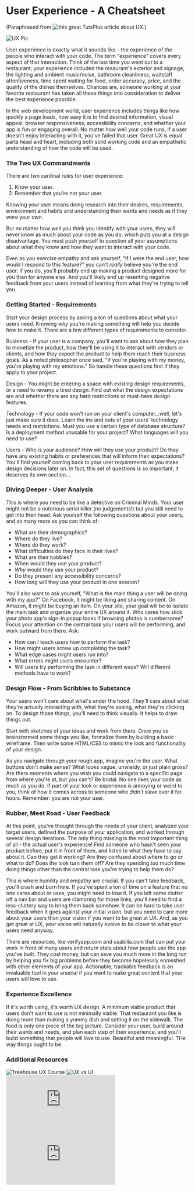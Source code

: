 # User Experience - A Cheatsheet
(Paraphrased from ![this great TutsPlus article about UX](http://webdesign.tutsplus.com/articles/the-basics-of-great-ux--webdesign-8823).)

![UX Pic](http://www.creativerealities.com/Portals/64975/images/sad-UX-happy1.jpg)

User experience is exactly what it sounds like - the experience of the people who interact with your code. The term "experience" covers every aspect of that interaction. Think of the last time you went out to a restaurant; your experience included the resaurant's exterior and signage, the lighting and ambient music/noise, bathroom cleanliness, waitstaff attentiveness, time spent waiting for food, order accuracy, price, and the quality of the dishes themselves. Chances are, someone working at your favorite restaurant has taken all these things into consideration to deliver the best experience possible.

In the web development world, user experience includes things like how quickly a page loads, how easy it is to find desired information, visual appeal, browser responsiveness, accessibility concerns, and whether your app is fun or engaging overall. No matter how well your code runs, if a user doesn't enjoy interacting with it, you've failed that user. Great UX is equal parts head and heart, including both solid working code and an empathetic understanding of how the code will be used.

### The Two UX Commandments

There are two cardinal rules for user experience:
1) Know your user.
2) Remember that you're not your user.

Knowing your user means doing research into their desires, requirements, environment and habits and understanding their wants and needs as if they were your own. 

But no matter how well you think you identify with your users, they will never know as much about your code as you do, which puts you at a design disadvantage. You must push yourself to question all your assumptions about what they know and how they want to interact with your code. 

Even as you exercise empathy and ask yourself, "If I were the end user, how would I respond to this feature?" you can't *really* believe you're the end user; if you do, you'll probably end up making a product designed more for you than for anyone else. And you'll likely end up resenting negative feedback from your users instead of learning from what they're trying to tell you.

### Getting Started - Requirements

Start your design process by asking a ton of questions about what your users need. Knowing *why* you're making something will help you decide *how* to make it. There are a few different types of requirements to consider. 

Business - If your user is a company, you'll want to ask about how they plan to monetize the product, how they'll be using it to interact with vendors or clients, and how they expect the product to help them reach their business goals. As a noted philosopher once said, "if you're playing with my money, you're playing with my emotions." So handle these questions first if they apply to your project.

Design - You might be entering a space with existing design requirements, or a need to revamp a tired design. Find out what the design expectations are and whether there are any hard restrictions or must-have design features.

Technology - If your code won't run on your client's computer...well, let's just make sure it does. Learn the ins and outs of your users' technology needs and restrictions. Must you use a certain type of database structure? Is a deployment method unusable for your project? What languages will you need to use?

Users - Who is your audience? How will they use your product? Do they have any existing habits or preferences that will inform their expectations? You'll find yourself coming back to your user requirements as you make design decisions later on. In fact, this set of questions is so important, it deserves its own section...

### Diving Deeper - User Analysis

This is where you need to be like a detective on Criminal Minds. Your user might not be a notorious serial killer (no judgements!) but you still need to get into their head. Ask yourself the following questions about your users, and as many more as you can think of:

* What are their demographics?
* Where do they live?
* Where do they work?
* What difficulties do they face in their lives?
* What are their hobbies?
* When would they use your product?
* *Why* would they use your product?
* Do they present any accessibility concerns?
* How long will they use your product in one session?

You'll also want to ask yourself, "What is the main thing a user will be doing with my app?" On Facebook, it might be liking and sharing content. On Amazon, it might be buying an item. On your site, your goal will be to isolate the main task and organize your entire UX around it. Who cares how slick your photo app's sign-in popup looks if browsing photos is cumbersome? Focus your attention on the central task your users will be performing, and work outward from there. Ask:

* How can I teach users how to perform the task?
* How might users screw up completing the task? 
* What edge cases might users run into? 
* What errors might users encounter?
* Will users try performing the task in different ways? Will different methods have to work?

### Design Flow - From Scribbles to Substance

Your users won't care about what's under the hood. They'll care about what they're actually interacting with, what they're seeing, what they're clicking on. To design those things, you'll need to think visually. It helps to draw things out.

Start with sketches of your ideas and work from there. Once you've brainstormed some things you like, formalize them by building a basic wireframe. Then write some HTML/CSS to mimic the look and functionality of your design.

As you navigate through your rough app, imagine you're the user. What buttons don't make sense? What looks vague, unwieldy, or just plain gross? Are there moments where you wish you could navigate to a specific page from where you're at, but you can't? Be brutal. No one likes your code as much as you do. If part of your look or experience is annoying or weird to you, think of how it comes across to someone who *didn't* slave over it for hours. Remember: you are not your user.

### Rubber, Meet Road - User Feedback

At this point, you've thought through the needs of your client, analyzed your target users, defined the purpose of your application, and worked through several design iterations. The only thing missing is the most important thing of all - the actual user's experience! Find someone who hasn't seen your product before, put it in front of them, and listen to what they have to say about it. Can they get it working? Are they confused about where to go or what to do? Does the look turn them off? Are they spending too much time doing things other than the central task you're trying to help them do?

This is where humility and empathy are crucial. If you can't take feedback, you'll crash and burn here. If you've spent a ton of time on a feature that no one cares about or uses, you might need to lose it. If you left some clutter off a nav bar and users are clamoring for those links, you'll need to find a less-cluttery way to bring them back somehow. It can be hard to take user feedback when it goes against your initial vision, but you need to care more about your users than your vision if you want to be great at UX. And, as you get great at UX, your vision will naturally evolve to be closer to what your users need anyway.

There are resources, like verifyapp.com and usabilla.com that can put your work in front of many users and return stats about how people use the app you've built. They cost money, but can save you much more in the long run by helping you fix big problems before they become hopelessly enmeshed with other elements of your app. Actionable, trackable feedback is an invaluable tool in your arsenal if you want to make great content that your users will love to use.

### Experience Excellence

If it's worth using, it's worth UX design. A minimum viable product that users don't want to use is not minimally viable. That restaurant you like is doing more than making a yummy dish and setting it on the sidewalk. The food is only one piece of the big picture. Consider your user, build around their wants and needs, and plan each step of their experience, and you'll build something that people will love to use. Beautiful and meaningful. THe way things ought to be. 

### Additional Resources

![Treehouse UX Course](http://teamtreehouse.com/library/ux-basics)
![UX vs UI](http://www.webdesignerdepot.com/2012/06/ui-vs-ux-whats-the-difference/)
![User Experience Basics](http://www.usability.gov/what-and-why/user-experience.html)
![Ten UX Pitfalls](http://www.dummies.com/how-to/content/top-10-ux-pitfalls.html)


